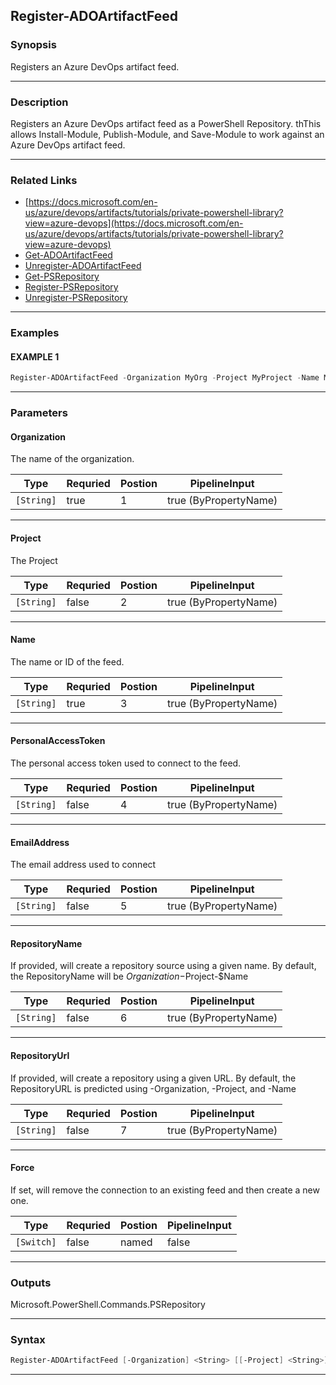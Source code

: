 
Register-ADOArtifactFeed
------------------------
### Synopsis
Registers an Azure DevOps artifact feed.

---
### Description

Registers an Azure DevOps artifact feed as a PowerShell Repository.
thThis allows Install-Module, Publish-Module, and Save-Module to work against an Azure DevOps artifact feed.

---
### Related Links
* [https://docs.microsoft.com/en-us/azure/devops/artifacts/tutorials/private-powershell-library?view=azure-devops](https://docs.microsoft.com/en-us/azure/devops/artifacts/tutorials/private-powershell-library?view=azure-devops)
* [Get-ADOArtifactFeed](Get-ADOArtifactFeed.md)
* [Unregister-ADOArtifactFeed](Unregister-ADOArtifactFeed.md)
* [Get-PSRepository](Get-PSRepository.md)
* [Register-PSRepository](Register-PSRepository.md)
* [Unregister-PSRepository](Unregister-PSRepository.md)
---
### Examples
#### EXAMPLE 1
```PowerShell
Register-ADOArtifactFeed -Organization MyOrg -Project MyProject -Name MyFeed -PersonalAccessToken $myPat
```

---
### Parameters
#### **Organization**

The name of the organization.



|Type          |Requried|Postion|PipelineInput        |
|--------------|--------|-------|---------------------|
|```[String]```|true    |1      |true (ByPropertyName)|
---
#### **Project**

The Project



|Type          |Requried|Postion|PipelineInput        |
|--------------|--------|-------|---------------------|
|```[String]```|false   |2      |true (ByPropertyName)|
---
#### **Name**

The name or ID of the feed.



|Type          |Requried|Postion|PipelineInput        |
|--------------|--------|-------|---------------------|
|```[String]```|true    |3      |true (ByPropertyName)|
---
#### **PersonalAccessToken**

The personal access token used to connect to the feed.



|Type          |Requried|Postion|PipelineInput        |
|--------------|--------|-------|---------------------|
|```[String]```|false   |4      |true (ByPropertyName)|
---
#### **EmailAddress**

The email address used to connect



|Type          |Requried|Postion|PipelineInput        |
|--------------|--------|-------|---------------------|
|```[String]```|false   |5      |true (ByPropertyName)|
---
#### **RepositoryName**

If provided, will create a repository source using a given name.
By default, the RepositoryName will be $Organization-$Project-$Name



|Type          |Requried|Postion|PipelineInput        |
|--------------|--------|-------|---------------------|
|```[String]```|false   |6      |true (ByPropertyName)|
---
#### **RepositoryUrl**

If provided, will create a repository using a given URL.
By default, the RepositoryURL is predicted using -Organization, -Project, and -Name



|Type          |Requried|Postion|PipelineInput        |
|--------------|--------|-------|---------------------|
|```[String]```|false   |7      |true (ByPropertyName)|
---
#### **Force**

If set, will remove the connection to an existing feed and then create a new one.



|Type          |Requried|Postion|PipelineInput|
|--------------|--------|-------|-------------|
|```[Switch]```|false   |named  |false        |
---
### Outputs
Microsoft.PowerShell.Commands.PSRepository


---
### Syntax
```PowerShell
Register-ADOArtifactFeed [-Organization] <String> [[-Project] <String>] [-Name] <String> [[-PersonalAccessToken] <String>] [[-EmailAddress] <String>] [[-RepositoryName] <String>] [[-RepositoryUrl] <String>] [-Force] [<CommonParameters>]
```
---


